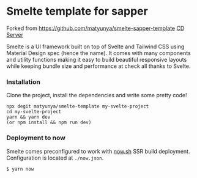 # Smelte template for sapper
Forked from https://github.com/matyunya/smelte-sapper-template
[CD Server](https://xyz.netlify.app)


Smelte is a UI framework built on top of Svelte and Tailwind CSS using Material Design spec (hence the name).
It comes with many components and utility functions making it easy to build beautiful responsive layouts while keeping
bundle size and performance at check all thanks to Svelte.

### Installation
Clone the project, install the dependencies and write some pretty code!
```
npx degit matyunya/smelte-template my-svelte-project
cd my-svelte-project
yarn && yarn dev
(or npm install && npm run dev)
```


### Deployment to now
Smelte comes preconfigured to work with [now.sh](https://now.sh) SSR build deployment.
Configuration is located at `./now.json`.
```
$ yarn now
```
